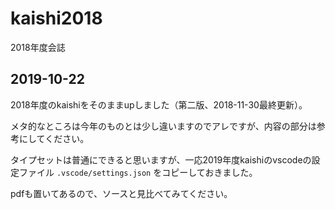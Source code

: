 # kaishi2018
2018年度会誌

## 2019-10-22

2018年度のkaishiをそのままupしました（第二版、2018-11-30最終更新）。

メタ的なところは今年のものとは少し違いますのでアレですが、内容の部分は参考にしてください。

タイプセットは普通にできると思いますが、一応2019年度kaishiのvscodeの設定ファイル `.vscode/settings.json` をコピーしておきました。

pdfも置いてあるので、ソースと見比べてみてください。